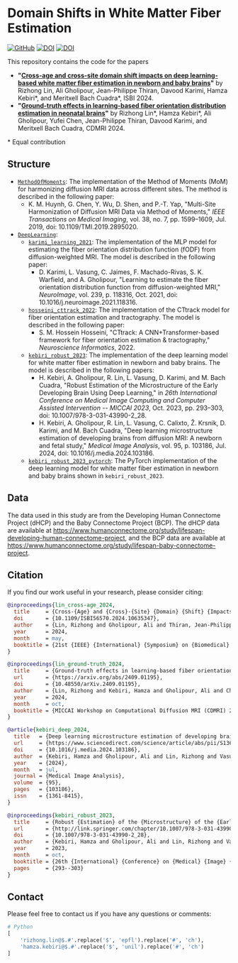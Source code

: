 # Domain Shifts in White Matter Fiber Estimation

[![GitHub](https://img.shields.io/github/license/Medical-Image-Analysis-Laboratory/dl_fiber_domain_shift)](https://github.com/Medical-Image-Analysis-Laboratory/dl_fiber_domain_shift)
[![DOI](https://zenodo.org/badge/DOI/10.1109/ISBI56570.2024.10635347.svg)](https://doi.org/10.1109/ISBI56570.2024.10635347)
[![DOI](https://zenodo.org/badge/DOI/10.48550/arXiv.2409.01195.svg)](https://doi.org/10.48550/arXiv.2409.01195)
<!-- [![DOI](https://zenodo.org/badge/DOI/10.1016/j.media.2024.103186.svg)](https://doi.org/10.1016/j.media.2024.103186)
[![DOI](https://zenodo.org/badge/DOI/10.1007/978-3-031-43990-2_28.svg)](https://doi.org/10.1007/978-3-031-43990-2_28) -->

This repository contains the code for the papers

- **"[Cross-age and cross-site domain shift impacts on deep learning-based white matter fiber estimation in newborn and baby brains](https://arxiv.org/abs/2312.14773)"** by Rizhong Lin, Ali Gholipour, Jean-Philippe Thiran, Davood Karimi, Hamza Kebiri*, and Meritxell Bach Cuadra*, ISBI 2024.
- **"[Ground-truth effects in learning-based fiber orientation distribution estimation in neonatal brains](http://arxiv.org/abs/2409.01195)"** by Rizhong Lin*, Hamza Kebiri*, Ali Gholipour, Yufei Chen, Jean-Philippe Thiran, Davood Karimi, and Meritxell Bach Cuadra, CDMRI 2024.
<!-- - **"Tentative title"** by Rizhong Lin*, Hamza Kebiri*, Ali Gholipour, Yufei Chen, Jean-Philippe Thiran, Davood Karimi, and Meritxell Bach Cuadra, in preparation. -->

\* Equal contribution

## Structure

- [`MethodOfMoments`](./MethodOfMoments): The implementation of the Method of Moments (MoM) for harmonizing diffusion MRI data across different sites. The method is described in the following paper:
  - K. M. Huynh, G. Chen, Y. Wu, D. Shen, and P.-T. Yap, "Multi-Site Harmonization of Diffusion MRI Data via Method of Moments," _IEEE Transactions on Medical Imaging_, vol. 38, no. 7, pp. 1599–1609, Jul. 2019, doi: 10.1109/TMI.2019.2895020.
- [`DeepLearning`](./DeepLearning):
  - [`karimi_learning_2021`](./DeepLearning/karimi_learning_2021): The implementation of the MLP model for estimating the fiber orientation distribution function (fODF) from diffusion-weighted MRI. The model is described in the following paper:
    - D. Karimi, L. Vasung, C. Jaimes, F. Machado-Rivas, S. K. Warfield, and A. Gholipour, "Learning to estimate the fiber orientation distribution function from diffusion-weighted MRI," _NeuroImage_, vol. 239, p. 118316, Oct. 2021, doi: 10.1016/j.neuroimage.2021.118316.
  - [`hosseini_cttrack_2022`](./DeepLearning/hosseini_cttrack_2022): The implementation of the CTtrack model for fiber orientation estimation and tractography. The model is described in the following paper:
    - S. M. Hossein Hosseini, "CTtrack: A CNN+Transformer-based framework for fiber orientation estimation & tractography," _Neuroscience Informatics_, 2022.
  - [`kebiri_robust_2023`](./DeepLearning/kebiri_robust_2023): The implementation of the deep learning model for white matter fiber estimation in newborn and baby brains. The model is described in the following papers:
    - H. Kebiri, A. Gholipour, R. Lin, L. Vasung, D. Karimi, and M. Bach Cuadra, "Robust Estimation of the Microstructure of the Early Developing Brain Using Deep Learning," in _26th International Conference on Medical Image Computing and Computer Assisted Intervention -- MICCAI 2023_, Oct. 2023, pp. 293–303, doi: 10.1007/978-3-031-43990-2_28.
    - H. Kebiri, A. Gholipour, R. Lin, L. Vasung, C. Calixto, Ž. Krsnik, D. Karimi, and M. Bach Cuadra, "Deep learning microstructure estimation of developing brains from diffusion MRI: A newborn and fetal study," _Medical Image Analysis_, vol. 95, p. 103186, Jul. 2024, doi: 10.1016/j.media.2024.103186.
  - [`kebiri_robust_2023_pytorch`](./DeepLearning/kebiri_robust_2023_pytorch): The PyTorch implementation of the deep learning model for white matter fiber estimation in newborn and baby brains shown in `kebiri_robust_2023`.

## Data

The data used in this study are from the Developing Human Connectome Project (dHCP) and the Baby Connectome Project (BCP). The dHCP data are available at https://www.humanconnectome.org/study/lifespan-developing-human-connectome-project, and the BCP data are available at https://www.humanconnectome.org/study/lifespan-baby-connectome-project.

## Citation

If you find our work useful in your research, please consider citing:

```bibtex
@inproceedings{lin_cross-age_2024,
  title     = {Cross-{Age} and {Cross}-{Site} {Domain} {Shift} {Impacts} on {Deep} {Learning}-{Based} {White} {Matter} {Fiber} {Estimation} in {Newborn} and {Baby} {Brains}},
  doi       = {10.1109/ISBI56570.2024.10635347},
  author    = {Lin, Rizhong and Gholipour, Ali and Thiran, Jean-Philippe and Karimi, Davood and Kebiri, Hamza and Bach Cuadra, Meritxell},
  year      = 2024,
  month     = may,
  booktitle = {21st {IEEE} {International} {Symposium} on {Biomedical} {Imaging} ({ISBI})}
}

@inproceedings{lin_ground-truth_2024,
  title     = {Ground-truth effects in learning-based fiber orientation distribution estimation in neonatal brains},
  url       = {https://arxiv.org/abs/2409.01195},
  doi       = {10.48550/arXiv.2409.01195},
  author    = {Lin, Rizhong and Kebiri, Hamza and Gholipour, Ali and Chen, Yufei and Thiran, Jean-Philippe and Karimi, Davood and Bach Cuadra, Meritxell},
  year      = 2024,
  month     = oct,
  booktitle = {MICCAI Workshop on Computational Diffusion MRI (CDMRI) 2024}
}

@article{kebiri_deep_2024,
  title   = {Deep learning microstructure estimation of developing brains from diffusion {MRI}: A newborn and fetal study},
  url     = {https://www.sciencedirect.com/science/article/abs/pii/S1361841524001117},
  doi     = {10.1016/j.media.2024.103186},
  author  = {Kebiri, Hamza and Gholipour, Ali and Lin, Rizhong and Vasung, Lana and Calixto, Camilo and Krsnik, Željka and Karimi, Davood and Bach Cuadra, Meritxell},
  year    = {2024},
  month   = jul,
  journal = {Medical Image Analysis},
  volume  = {95},
  pages   = {103186},
  issn    = {1361-8415},
}

@inproceedings{kebiri_robust_2023,
  title     = {Robust {Estimation} of the {Microstructure} of the {Early} {Developing} {Brain} {Using} {Deep} {Learning}},
  url       = {http://link.springer.com/chapter/10.1007/978-3-031-43990-2_28},
  doi       = {10.1007/978-3-031-43990-2_28},
  author    = {Kebiri, Hamza and Gholipour, Ali and Lin, Rizhong and Vasung, Lana and Karimi, Davood and Bach Cuadra, Meritxell},
  year      = 2023,
  month     = oct,
  booktitle = {26th {International} {Conference} on {Medical} {Image} {Computing} and {Computer} {Assisted} {Intervention} -- {MICCAI} 2023},
  pages     = {293--303}
}
```

## Contact

Please feel free to contact us if you have any questions or comments:

```python
# Python
[
    'rizhong.lin@$.#'.replace('$', 'epfl').replace('#', 'ch'),
    'hamza.kebiri@$.#'.replace('$', 'unil').replace('#', 'ch')
]
```
